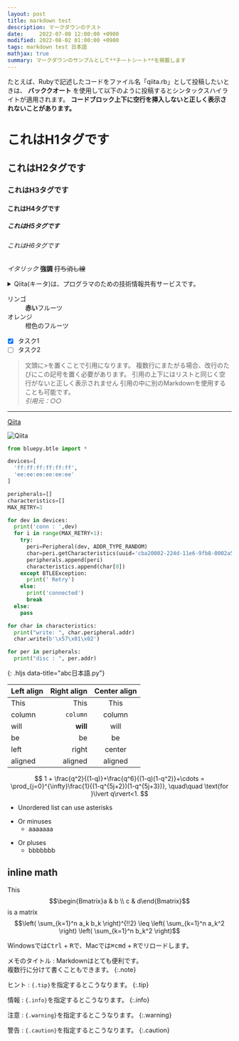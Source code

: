 ```yaml
---
layout: post
title: markdown test
description: マークダウンのテスト
date:     2022-07-08 12:00:00 +0900
modified: 2022-08-02 01:00:00 +0900
tags: markdown test 日本語
mathjax: true
summary: マークダウンのサンプルとして**チートシート**を掲載します
---
```

たとえば、Rubyで記述したコードをファイル名「qiita.rb」として投稿したいときは、 **バッククオート** を使用して以下のように投稿するとシンタックスハイライトが適用されます。
**コードブロック上下に空行を挿入しないと正しく表示されないことがあります。**

# これはH1タグです
## これはH2タグです
### これはH3タグです
#### これはH4タグです
##### これはH5タグです
###### これはH6タグです
*イタリック*
**強調**
~~打ち消し線~~
<details><summary>Qiita(キータ)は、プログラマのための技術情報共有サービスです。</summary>プログラミングに関することをどんどん投稿して、知識を記録、共有しましょう。
Qiitaに投稿すると、自分のコードやノウハウを見やすい形で残すことができます。
技術情報はテキストファイルへのメモではなく、タグを付けた文章、シンタックスハイライトされたコードで保存することで初めて再利用可能な知識になる、そうQiitaでは考えています。</details>

<dl>
  <dt>リンゴ</dt>
  <dd><strong>赤い</strong>フルーツ</dd>
  <dt>オレンジ</dt>
  <dd>橙色のフルーツ</dd>
</dl>

- [x] タスク1
- [ ] タスク2

> 文頭に>を置くことで引用になります。
> 複数行にまたがる場合、改行のたびにこの記号を置く必要があります。
> 引用の上下にはリストと同じく空行がないと正しく表示されません
> 引用の中に別のMarkdownを使用することも可能です。  
> <cite>引用元：○○</cite>

----------------------------------

[Qiita](http://qiita.com "Qiita Home")

![Qiita](https://qiita-image-store.s3.amazonaws.com/0/45617/015bd058-7ea0-e6a5-b9cb-36a4fb38e59c.png "Qiita")


```python
from bluepy.btle import *

devices=[
  'ff:ff:ff:ff:ff:ff',
  'ee:ee:ee:ee:ee:ee'
]

peripherals=[]
characteristics=[]
MAX_RETRY=3

for dev in devices:
  print('conn : ',dev)
  for i in range(MAX_RETRY+1):
    try:
      peri=Peripheral(dev, ADDR_TYPE_RANDOM)
      char=peri.getCharacteristics(uuid='cba20002-224d-11e6-9fb8-0002a5d5c51b')
      peripherals.append(peri)
      characteristics.append(char[0])
    except BTLEException:
      print(' Retry')
    else:
      print('connected')
      break
  else:
    pass

for char in characteristics:
  print("write: ", char.peripheral.addr)
  char.write(b'\x57\x01\x02')

for per in peripherals:
  print("disc : ", per.addr)
```
{: .hljs data-title="abc日本語.py"}


| Left align | Right align | Center align |
|:---------- | -----------:|:------------:|
| This       |        This |     This     |
| column     |    `column` |    column    |
| will       |    **will** |     will     |
| be         |          be |      be      |
| left       |       right |    center    |
| aligned    |     aligned |   aligned    |

$$
1 + \frac{q^2}{(1-q)}+\frac{q^6}{(1-q)(1-q^2)}+\cdots = \prod_{j=0}^{\infty}\frac{1}{(1-q^{5j+2})(1-q^{5j+3})}, \quad\quad \text{for }\lvert q\rvert<1.
$$


* Unordered list can use asterisks
- Or minuses
  - aaaaaaa
+ Or pluses
  + bbbbbbb

## inline math
This $$\begin{Bmatrix}a & b \\
 c & d\end{Bmatrix}$$ is a matrix
$$\left( \sum_{k=1}^n a_k b_k \right)^{!!2} \leq \left( \sum_{k=1}^n a_k^2 \right) \left( \sum_{k=1}^n b_k^2 \right)$$

Windowsでは<kbd>Ctrl</kbd> + <kbd>R</kbd>で、Macでは<kbd>&#x2318;cmd</kbd> + <kbd>R</kbd>でリロードします。

メモのタイトル
: Markdownはとても便利です。  
  複数行に分けて書くこともできます。
{:.note}

ヒント
: `{.tip}`を指定するとこうなります。
{:.tip}

情報
: `{.info}`を指定するとこうなります。
{:.info}

注意
: `{.warning}`を指定するとこうなります。
{:.warning}

警告
: `{.caution}`を指定するとこうなります。
{:.caution}
